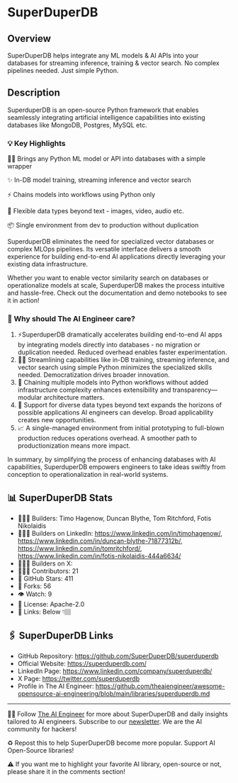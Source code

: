 # SuperDuperDB
## Overview
SuperDuperDB helps integrate any ML models & AI APIs into your databases for streaming inference, training & vector search. No complex pipelines needed. Just simple Python.

## Description

SuperduperDB is an open-source Python framework that enables seamlessly integrating artificial intelligence capabilities into existing databases like MongoDB, Postgres, MySQL etc.

### 💡 Key Highlights
👩‍💻 Brings any Python ML model or API into databases with a simple wrapper

✨ In-DB model training, streaming inference and vector search

⚡️ Chains models into workflows using Python only

🧩 Flexible data types beyond text - images, video, audio etc.

📦 Single environment from dev to production without duplication

SuperduperDB eliminates the need for specialized vector databases or complex MLOps pipelines. Its versatile interface delivers a smooth experience for building end-to-end AI applications directly leveraging your existing data infrastructure.

Whether you want to enable vector similarity search on databases or operationalize models at scale, SuperduperDB makes the process intuitive and hassle-free. Check out the documentation and demo notebooks to see it in action!

### 🤔 Why should The AI Engineer care?
1. ⚡️SuperduperDB dramatically accelerates building end-to-end AI apps by integrating models directly into databases - no migration or duplication needed. Reduced overhead enables faster experimentation.
2. 👩‍🔬 Streamlining capabilities like in-DB training, streaming inference, and vector search using simple Python minimizes the specialized skills needed. Democratization drives broader innovation.
3. 🧩 Chaining multiple models into Python workflows without added infrastructure complexity enhances extensibility and transparency—modular architecture matters.
4. 🌈 Support for diverse data types beyond text expands the horizons of possible applications AI engineers can develop. Broad applicability creates new opportunities.
5. 📈 A single-managed environment from initial prototyping to full-blown production reduces operations overhead. A smoother path to productionization means more impact.

In summary, by simplifying the process of enhancing databases with AI capabilities, SuperduperDB empowers engineers to take ideas swiftly from conception to operationalization in real-world systems.

## 📊 SuperDuperDB Stats
* 👷🏽‍♀️ Builders: Timo Hagenow, Duncan Blythe, Tom Ritchford, Fotis Nikolaidis
* 👩🏽‍💼 Builders on LinkedIn: https://www.linkedin.com/in/timohagenow/, https://www.linkedin.com/in/duncan-blythe-71877312b/, https://www.linkedin.com/in/tomritchford/, https://www.linkedin.com/in/fotis-nikolaidis-444a6634/
* 👩🏽‍🏭 Builders on X: 
* 👩🏽‍💻 Contributors: 21
* 💫 GitHub Stars: 411
* 🍴 Forks: 56
* 👁️ Watch: 9
* 🪪 License: Apache-2.0 
* 🔗 Links: Below 👇🏽

## 🖇️ SuperDuperDB Links
* GitHub Repository: https://github.com/SuperDuperDB/superduperdb
* Official Website: https://superduperdb.com/
* LinkedIn Page: https://www.linkedin.com/company/superduperdb/
* X Page: https://twitter.com/superduperdb
* Profile in The AI Engineer: https://github.com/theaiengineer/awesome-opensource-ai-engineering/blob/main/libraries/superduperdb.md

---
🧙🏽 Follow [The AI Engineer](https://www.linkedin.com/company/theaiengineer/) for more about SuperDuperDB and daily insights tailored to AI engineers. Subscribe to our [newsletter](http://theaiengineerco.substack.com). We are the AI community for hackers!

♻️ Repost this to help SuperDuperDB become more popular. Support AI Open-Source libraries!

⚠️ If you want me to highlight your favorite AI library, open-source or not, please share it in the comments section!